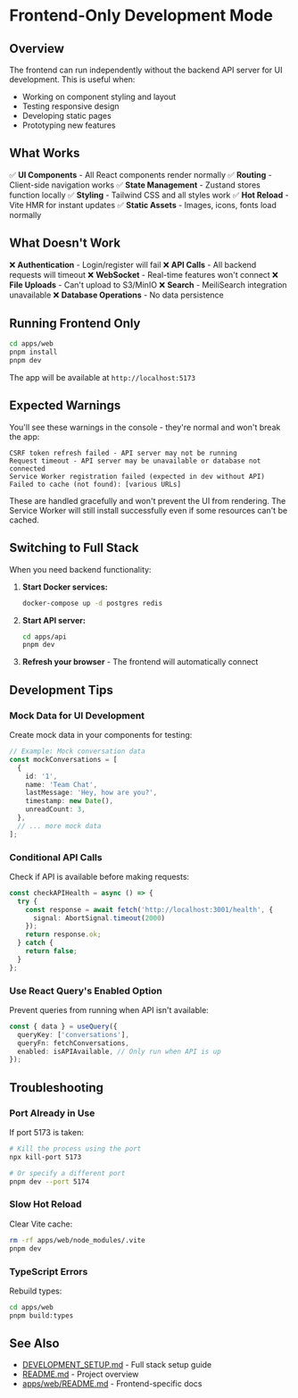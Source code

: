 # Frontend-Only Development Mode

## Overview

The frontend can run independently without the backend API server for UI development. This is useful when:
- Working on component styling and layout
- Testing responsive design
- Developing static pages
- Prototyping new features

## What Works

✅ **UI Components** - All React components render normally
✅ **Routing** - Client-side navigation works
✅ **State Management** - Zustand stores function locally
✅ **Styling** - Tailwind CSS and all styles work
✅ **Hot Reload** - Vite HMR for instant updates
✅ **Static Assets** - Images, icons, fonts load normally

## What Doesn't Work

❌ **Authentication** - Login/register will fail
❌ **API Calls** - All backend requests will timeout
❌ **WebSocket** - Real-time features won't connect
❌ **File Uploads** - Can't upload to S3/MinIO
❌ **Search** - MeiliSearch integration unavailable
❌ **Database Operations** - No data persistence

## Running Frontend Only

```bash
cd apps/web
pnpm install
pnpm dev
```

The app will be available at `http://localhost:5173`

## Expected Warnings

You'll see these warnings in the console - they're normal and won't break the app:

```
CSRF token refresh failed - API server may not be running
Request timeout - API server may be unavailable or database not connected
Service Worker registration failed (expected in dev without API)
Failed to cache (not found): [various URLs]
```

These are handled gracefully and won't prevent the UI from rendering. The Service Worker will still install successfully even if some resources can't be cached.

## Switching to Full Stack

When you need backend functionality:

1. **Start Docker services:**
   ```bash
   docker-compose up -d postgres redis
   ```

2. **Start API server:**
   ```bash
   cd apps/api
   pnpm dev
   ```

3. **Refresh your browser** - The frontend will automatically connect

## Development Tips

### Mock Data for UI Development

Create mock data in your components for testing:

```typescript
// Example: Mock conversation data
const mockConversations = [
  {
    id: '1',
    name: 'Team Chat',
    lastMessage: 'Hey, how are you?',
    timestamp: new Date(),
    unreadCount: 3,
  },
  // ... more mock data
];
```

### Conditional API Calls

Check if API is available before making requests:

```typescript
const checkAPIHealth = async () => {
  try {
    const response = await fetch('http://localhost:3001/health', {
      signal: AbortSignal.timeout(2000)
    });
    return response.ok;
  } catch {
    return false;
  }
};
```

### Use React Query's Enabled Option

Prevent queries from running when API isn't available:

```typescript
const { data } = useQuery({
  queryKey: ['conversations'],
  queryFn: fetchConversations,
  enabled: isAPIAvailable, // Only run when API is up
});
```

## Troubleshooting

### Port Already in Use

If port 5173 is taken:
```bash
# Kill the process using the port
npx kill-port 5173

# Or specify a different port
pnpm dev --port 5174
```

### Slow Hot Reload

Clear Vite cache:
```bash
rm -rf apps/web/node_modules/.vite
pnpm dev
```

### TypeScript Errors

Rebuild types:
```bash
cd apps/web
pnpm build:types
```

## See Also

- [DEVELOPMENT_SETUP.md](./DEVELOPMENT_SETUP.md) - Full stack setup guide
- [README.md](./README.md) - Project overview
- [apps/web/README.md](./apps/web/README.md) - Frontend-specific docs
